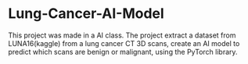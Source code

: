 # Lung-Cancer-AI-Model

This project was made in a AI class. The project extract a dataset from LUNA16(kaggle) from a lung cancer CT 3D scans, create an AI model to predict which scans are benign or malignant, using the PyTorch library. 
